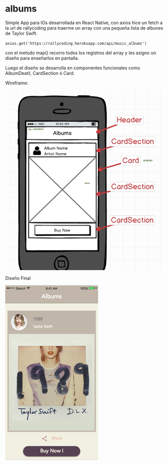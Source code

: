 # albums
Simple App para IOs desarrollada en React Native, con axios hice un fetch a la url de rallycoding
para traerme un array con una pequeña lista de albunes de Taylor Swift. 

`axios.get('https://rallycoding.herokuapp.com/api/music_albums')`

con el metodo map() recorro todos los registros del array y les asigno un diseño para enseñarlos en pantalla.

Luego el diseño se desarrolla en componentes funcionales como AlbumDeatil, CardSection ó Card.


Wireframe:

![alt text](https://github.com/miuel/albums/blob/master/patronesUI/wireframeAlbumPorject.png)

Diseño Final

![alt text](https://github.com/miuel/albums/blob/master/patronesUI/printScreenApp.png)
